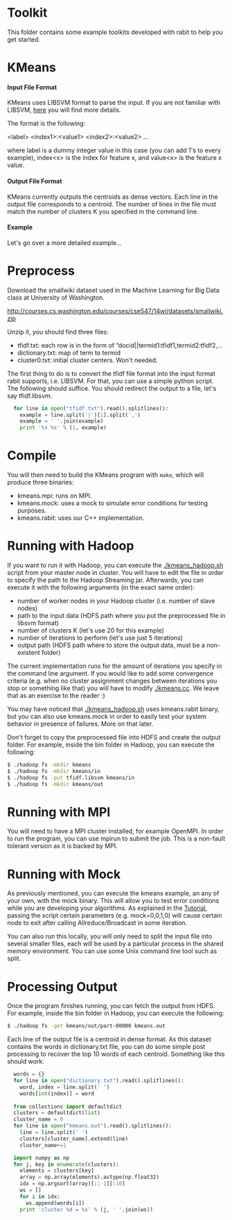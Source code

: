Toolkit
====
This folder contains some example toolkits developed with rabit to help you get started. 

KMeans
====

#### Input File Format
KMeans uses LIBSVM format to parse the input. If you are not familiar with LIBSVM, <a href="http://www.csie.ntu.edu.tw/~cjlin/libsvmtools/datasets/">here</a> you will find more details. 

The format is the following:

&lt;label&gt; &lt;index1&gt;:&lt;value1&gt; &lt;index2&gt;:&lt;value2&gt; ...

where label is a dummy integer value in this case (you can add 1's to every example), index&lt;x&gt; is the index for feature x, and value&lt;x&gt; is the feature x value.

#### Output File Format
KMeans currently outputs the centroids as dense vectors. Each line in the output file corresponds to a centroid. The number of lines in the file must match the number of clusters K you specified in the command line.

#### Example

Let's go over a more detailed example...

#  Preprocess

Download the smallwiki dataset used in the Machine Learning for Big Data class at University of Washington.

http://courses.cs.washington.edu/courses/cse547/14wi/datasets/smallwiki.zip

Unzip it, you should find three files:
* tfidf.txt: each row is in the form of “docid||termid1:tfidf1,termid2:tfidf2,...
* dictionary.txt: map of term to termid
* cluster0.txt: initial cluster centers. Won't needed.

The first thing to do is to convert the tfidf file format into the input format rabit supports, i.e. LIBSVM. For that, you can use a simple python script. The following should suffice. You should redirect the output to a file, let's say tfidf.libsvm.

```python
  for line in open("tfidf.txt").read().splitlines():
    example = line.split('|')[1].split(',')
    example = ' '.join(example)
    print '%s %s' % (1, example)
```
#  Compile

You will then need to build the KMeans program with ```make```, which will produce three binaries:

* kmeans.mpi: runs on MPI.
* kmeans.mock: uses a mock to simulate error conditions for testing purposes.
* kmeans.rabit: uses our C++ implementation.

#  Running with Hadoop
 
If you want to run it with Hadoop, you can execute the [./kmeans_hadoop.sh](./kmeans_hadoop.sh) script from your master node in cluster. 
You will have to edit the file in order to specify the path to the Hadoop Streaming jar. Afterwards, you can execute it with the following arguments (in the exact same order):

* number of worker nodes in your Hadoop cluster (i.e. number of slave nodes)
* path to the input data (HDFS path where you put the preprocessed file in libsvm format)
* number of clusters K (let's use 20 for this example)
* number of iterations to perform (let's use just 5 iterations)
* output path (HDFS path where to store the output data, must be a non-existent folder)

The current implementation runs for the amount of iterations you specify in the command line argument. If you would like to add some convergence criteria (e.g. when no cluster assignment changes between iterations you stop or something like that) you will have to modify [./kmeans.cc](./kmeans.cc). We leave that as an exercise to the reader :)

You may have noticed that [./kmeans_hadoop.sh](./kmeans_hadoop.sh) uses kmeans.rabit binary, but you can also use kmeans.mock in order to easily test your system behavior in presence of failures. More on that later.

Don't forget to copy the preprocessed file into HDFS and create the output folder. For example, inside the bin folder in Hadoop, you can execute the following:

```bash
$ ./hadoop fs -mkdir kmeans
$ ./hadoop fs -mkdir kmeans/in
$ ./hadoop fs -put tfidf.libsvm kmeans/in
$ ./hadoop fs -mkdir kmeans/out
```

#  Running with MPI

You will need to have a MPI cluster installed, for example OpenMPI. In order to run the program, you can use mpirun to submit the job. This is a non-fault tolerant version as it is backed by MPI.


#  Running with Mock

As previously mentioned, you can execute the kmeans example, an any of your own, with the mock binary. This will allow you to test error conditions while you are developing your algorithms. As explained in the [Tutorial](../guide), passing the script certain parameters (e.g. mock=0,0,1,0) will cause certain node to exit after calling Allreduce/Broadcast in some iteration.

You can also run this locally, you will only need to split the input file into several smaller files, each will be used by a particular process in the shared memory environment. You can use some Unix command line tool such as split.


#  Processing Output

Once the program finishes running, you can fetch the output from HDFS. For example, inside the bin folder in Hadoop, you can execute the following:

```bash
$ ./hadoop fs -get kmeans/out/part-00000 kmeans.out

```

Each line of the output file is a centroid in dense format. As this dataset contains the words in dictionary.txt file, you can do some simple post processing to recover the top 10 words of each centroid. Something like this should work:

```python
  words = {}
  for line in open("dictionary.txt").read().splitlines():
    word, index = line.split(' ')
    words[int(index)] = word
  
  from collections import defaultdict
  clusters = defaultdict(list)
  cluster_name = 0
  for line in open("kmeans.out").read().splitlines():
    line = line.split(' ')
    clusters[cluster_name].extend(line)
    cluster_name+=1

  import numpy as np
  for j, key in enumerate(clusters):
    elements = clusters[key]
    array = np.array(elements).astype(np.float32)
    idx = np.argsort(array)[::-1][:10]
    ws = []
    for i in idx:
      ws.append(words[i])
    print 'cluster %d = %s' % (j, ' '.join(ws))
```








